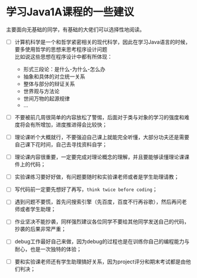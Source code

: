 # 学习Java1A课程的一些建议

主要面向无基础的同学，有基础的大佬们可以选择性地阅读。

- [ ] 计算机科学是一个和哲学紧密相关的现代科学，因此在学习Java语言的时候，要多使用哲学的思想来思考程序设计问题      
比如说这些思想在程序设计中都有所体现：      
   - 形式三段论：是什么-为什么-怎么办      
   - 抽象和具体的对立统一关系       
   - 整体与部分的辩证关系
   - 世界观与方法论
   - 世间万物的起源规律
   - ...

- [ ] 不要被前几周很简单的内容放松了警惕，后面对于类与对象的学习的强度和难度将会有所增加，进度推进得会比较快；

- [ ] 理论课听个大概就行，不要强迫自己课上就能完全听懂，大部分功夫还是需要自己课下花时间，自己去寻找资料自学；

- [ ] 理论课内容很重要，一定要完成对理论概念的理解，并且要能够读懂理论课课件上的代码；

- [ ] 实验课练习要好好做，有问题要随时和实验课老师或者是学生助理请教；

- [ ] 写代码前一定要先想好了再写，```think twice before coding```；

- [ ] 遇到问题不要慌，首先问搜索引擎（先百度，百度不行再谷歌），然后再问老师或者学生助理；

- [ ] 作业坚决不能抄袭，同样强烈建议各位同学不要给其他同学发送自己的代码，抄袭的后果非常严重；

- [ ] debug工作最好自己来做，因为debug的过程也是在训练你自己的编程能力与耐心，也是一次独特的体验；

- [ ] 要和实验课老师还有学生助理搞好关系，因为project评分和期末考试都是由他们判决；
